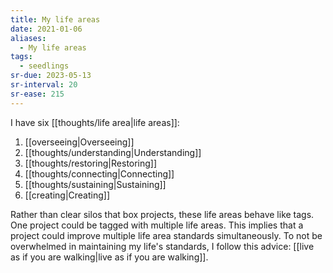 ```yaml
---
title: My life areas
date: 2021-01-06
aliases:
  - My life areas
tags:
  - seedlings
sr-due: 2023-05-13
sr-interval: 20
sr-ease: 215
---
```

I have six [[thoughts/life area|life areas]]:
1. [[overseeing|Overseeing]]
2. [[thoughts/understanding|Understanding]]
3. [[thoughts/restoring|Restoring]]
4. [[thoughts/connecting|Connecting]]
5. [[thoughts/sustaining|Sustaining]]
6. [[creating|Creating]]

Rather than clear silos that box projects, these life areas behave like tags. One project could be tagged with multiple life areas. This implies that a project could improve multiple life area standards simultaneously. To not be overwhelmed in maintaining my life's standards, I follow this advice: [[live as if you are walking|live as if you are walking]].